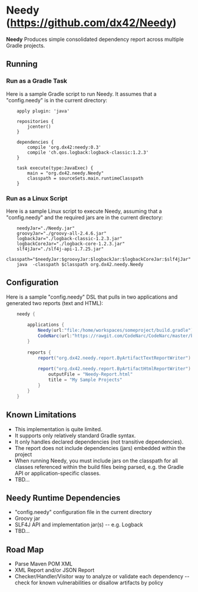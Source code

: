 # Needy  (https://github.com/dx42/Needy)

**Needy** Produces simple consolidated dependency report across multiple Gradle projects.

## Running

### Run as a Gradle Task

  Here is a sample Gradle script to run Needy. It assumes that a "config.needy" is in the current directory:
  
```
	apply plugin: 'java'
	 
	repositories {
	    jcenter()
	}
	 
	dependencies {
	    compile 'org.dx42:needy:0.3' 
	    compile 'ch.qos.logback:logback-classic:1.2.3'
	}
	 
	task execute(type:JavaExec) {
	    main = "org.dx42.needy.Needy"
	    classpath = sourceSets.main.runtimeClasspath
	}
```

### Run as a Linux Script

  Here is a sample Linux script to execute Needy, assuming that a "config.needy" and the required jars are in the current directory:
  
```
 	needyJar="./Needy.jar"
	groovyJar="./groovy-all-2.4.6.jar"
	logbackJar="./logback-classic-1.2.3.jar"
	logbackCoreJar="./logback-core-1.2.3.jar"
	slf4jJar="./slf4j-api-1.7.25.jar"
	classpath="$needyJar:$groovyJar:$logbackJar:$logbackCoreJar:$slf4jJar"
	java  -classpath $classpath org.dx42.needy.Needy
```


## Configuration

  Here is a sample "config.needy" DSL that pulls in two applications and generated two reports (text and HTML):
  
```groovy
	needy {
		
		applications {
			Needy(url:"file:/home/workspaces/someproject/build.gradle")					// "Needy" application
			CodeNarc(url:"https://rawgit.com/CodeNarc/CodeNarc/master/build.gradle")	// "CodeNarc" application
		}
	
		reports {
			report("org.dx42.needy.report.ByArtifactTextReportWriter") { }		// Text report; will write to stdout
			
			report("org.dx42.needy.report.ByArtifactHtmlReportWriter") {		// HTML report
				outputFile = "Needy-Report.html"
				title = "My Sample Projects"
			}
		}
	}
```

## Known Limitations

  - This implementation is quite limited. 
  - It supports only relatively standard Gradle syntax.
  - It only handles declared dependencies  (not transitive dependencies).
  - The report does not include dependencies (jars) embedded within the project
  - When running Needy, you must include jars on the classpath for all classes referenced within the build files being parsed, e.g. the Gradle API or application-specific classes.
  - TBD... 
  

## Needy Runtime Dependencies

  - "config.needy" configuration file in the current directory
  - Groovy jar
  - SLF4J API and implementation jar(s) -- e.g. Logback
  - TBD...
  
## Road Map

  - Parse Maven POM XML
  - XML Report and/or JSON Report
  - Checker/Handler/Visitor way to analyze or validate each dependency -- check for known vulnerabilities or disallow artifacts by policy
